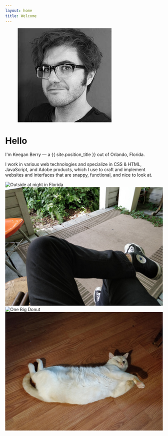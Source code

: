 ```yaml
---
layout: home
title: Welcome
---
```


<figure>
  <img src="/img/me-bw.jpg" class="about-me-pic" alt="My face"/>
</figure>

# Hello

<span class="lead">I'm Keegan Berry — a {{ site.position_title }} out of Orlando, Florida.</span>

I work in various web technologies and specialize in CSS &amp; HTML, JavaScript, and Adobe products, which I use to craft and implement websites and interfaces that are snappy, functional, and nice to look at.

<div class="page-imgs">

<!-- <img src="/img/porch.jpg" alt="My porch" title="My porch" />

<img src="/img/nightshot.jpg" alt="Outside at night" title="Outside at night" />

<img src="/img/steven.jpg" alt="Steven" title="Steven" /> -->

<img src="/img/pics/30903598754_15b3ea3e2a_k.jpg" alt="Outside at night in Florida" title="Outside at night in Florida" />

<img src="/img/porch.jpg" alt="My porch" title="My porch" />

<img src="/img/pics/9497682809_3569a491c3_k.jpg" alt="One Big Donut" title="One Big Donut" />

<img src="/img/steven.jpg" alt="Steven" title="Steven" />

</div>
